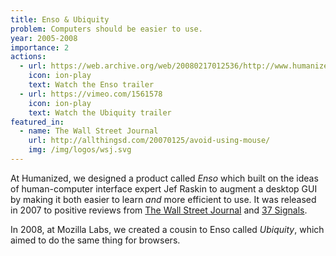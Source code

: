 ```yaml
---
title: Enso & Ubiquity
problem: Computers should be easier to use.
year: 2005-2008
importance: 2
actions:
  - url: https://web.archive.org/web/20080217012536/http://www.humanized.com/enso_demo.php
    icon: ion-play
    text: Watch the Enso trailer
  - url: https://vimeo.com/1561578
    icon: ion-play
    text: Watch the Ubiquity trailer
featured_in:
  - name: The Wall Street Journal
    url: http://allthingsd.com/20070125/avoid-using-mouse/
    img: /img/logos/wsj.svg
---
```

At Humanized, we designed a product called *Enso* which built on
the ideas of human-computer interface expert Jef Raskin to augment
a desktop GUI by making it both easier to learn *and* more efficient
to use. It was released in 2007 to positive reviews from
[The Wall Street Journal][wsj] and [37 Signals][].

In 2008, at Mozilla Labs, we created a cousin to Enso called
*Ubiquity*, which aimed to do the same thing for browsers.

[wsj]: http://allthingsd.com/20070125/avoid-using-mouse/
[37 Signals]: https://blogcabin.37signals.com/posts/228-humanized-enso
